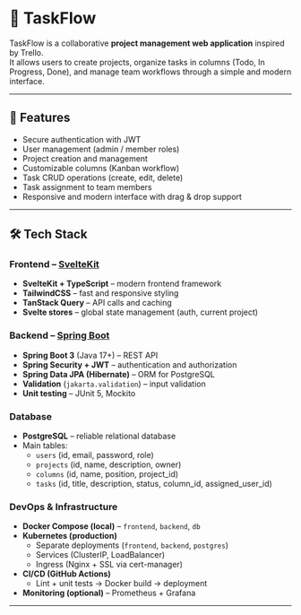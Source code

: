 # 📌 TaskFlow

TaskFlow is a collaborative **project management web application** inspired by Trello.  
It allows users to create projects, organize tasks in columns (Todo, In Progress, Done), and manage team workflows through a simple and modern interface.

---

## 🚀 Features

- Secure authentication with JWT  
- User management (admin / member roles)  
- Project creation and management  
- Customizable columns (Kanban workflow)  
- Task CRUD operations (create, edit, delete)  
- Task assignment to team members  
- Responsive and modern interface with drag & drop support  

---

## 🛠️ Tech Stack

### **Frontend** – [SvelteKit](https://kit.svelte.dev/)
- **SvelteKit + TypeScript** – modern frontend framework  
- **TailwindCSS** – fast and responsive styling  
- **TanStack Query** – API calls and caching  
- **Svelte stores** – global state management (auth, current project)  

### **Backend** – [Spring Boot](https://spring.io/projects/spring-boot)
- **Spring Boot 3** (Java 17+) – REST API  
- **Spring Security + JWT** – authentication and authorization  
- **Spring Data JPA (Hibernate)** – ORM for PostgreSQL  
- **Validation** (`jakarta.validation`) – input validation  
- **Unit testing** – JUnit 5, Mockito  

### **Database**
- **PostgreSQL** – reliable relational database  
- Main tables:  
  - `users` (id, email, password, role)  
  - `projects` (id, name, description, owner)  
  - `columns` (id, name, position, project_id)  
  - `tasks` (id, title, description, status, column_id, assigned_user_id)  

### **DevOps & Infrastructure**
- **Docker Compose (local)** – `frontend`, `backend`, `db`  
- **Kubernetes (production)**  
  - Separate deployments (`frontend`, `backend`, `postgres`)  
  - Services (ClusterIP, LoadBalancer)  
  - Ingress (Nginx + SSL via cert-manager)  
- **CI/CD (GitHub Actions)**  
  - Lint + unit tests → Docker build → deployment  
- **Monitoring (optional)** – Prometheus + Grafana  

---


